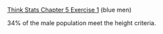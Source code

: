 [Think Stats Chapter 5 Exercise 1](http://greenteapress.com/thinkstats2/html/thinkstats2006.html#toc50) (blue men)

34% of the male population meet the height criteria. 
